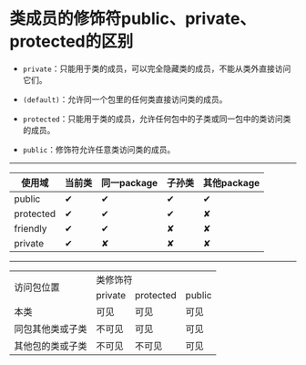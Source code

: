 # 类成员的修饰符public、private、protected的区别

- `private`：只能用于类的成员，可以完全隐藏类的成员，不能从类外直接访问它们。

- `(default)`：允许同一个包里的任何类直接访问类的成员。

- `protected`：只能用于类的成员，允许任何包中的子类或同一包中的类访问类的成员。

- `public`：修饰符允许任意类访问类的成员。


---


使用域|当前类|同一package|子孙类|其他package
---|---|---|---|---
public|✔|✔|✔|✔
protected|✔|✔|✔|✘
friendly|✔|✔|✘|✘
private|✔|✘|✘|✘


---


<table>
<tr>
    <td rowspan='2'>访问包位置</td>
    <td colspan='3'>类修饰符</td>
</tr>
<tr>
    <td>private</td>
    <td>protected</td>
    <td>public</td>
</tr>
<tr>
    <td>本类</td>
    <td>可见</td>
    <td>可见</td>
    <td>可见</td>
</tr>
<tr>
    <td>同包其他类或子类</td>
    <td>不可见</td>
    <td>可见</td>
    <td>可见</td>
</tr>
<tr>
    <td>其他包的类或子类</td>
    <td>不可见</td>
    <td>不可见</td>
    <td>可见</td>
</tr>
</table>